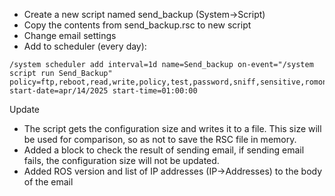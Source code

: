 - Create a new script named send_backup (System->Script)
- Copy the contents from send_backup.rsc to new script
- Change email settings
- Add to scheduler (every day):

```
/system scheduler add interval=1d name=Send_backup on-event="/system script run Send_Backup" policy=ftp,reboot,read,write,policy,test,password,sniff,sensitive,romon start-date=apr/14/2025 start-time=01:00:00
```

Update

- The script gets the configuration size and writes it to a file. This size will be used for comparison, so as not to save the RSC file in memory.
- Added a block to check the result of sending email, if sending email fails, the configuration size will not be updated.
- Added ROS version and list of IP addresses (IP->Addresses) to the body of the email
